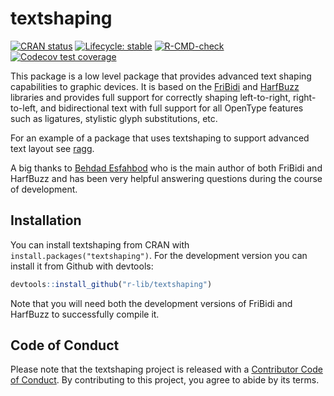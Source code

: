 
<!-- README.md is generated from README.Rmd. Please edit that file -->

# textshaping

<!-- badges: start -->

[![CRAN
status](https://www.r-pkg.org/badges/version/textshaping)](https://CRAN.R-project.org/package=textshaping)
[![Lifecycle:
stable](https://img.shields.io/badge/lifecycle-stable-brightgreen.svg)](https://lifecycle.r-lib.org/articles/stages.html#stable)
[![R-CMD-check](https://github.com/r-lib/textshaping/actions/workflows/R-CMD-check.yaml/badge.svg)](https://github.com/r-lib/textshaping/actions/workflows/R-CMD-check.yaml)
[![Codecov test
coverage](https://codecov.io/gh/r-lib/textshaping/graph/badge.svg)](https://app.codecov.io/gh/r-lib/textshaping)
<!-- badges: end -->

This package is a low level package that provides advanced text shaping
capabilities to graphic devices. It is based on the
[FriBidi](https://github.com/fribidi/fribidi) and
[HarfBuzz](https://harfbuzz.github.io) libraries and provides full
support for correctly shaping left-to-right, right-to-left, and
bidirectional text with full support for all OpenType features such as
ligatures, stylistic glyph substitutions, etc.

For an example of a package that uses textshaping to support advanced
text layout see [ragg](https://ragg.r-lib.org).

A big thanks to [Behdad Esfahbod](https://behdad.org/) who is the main
author of both FriBidi and HarfBuzz and has been very helpful answering
questions during the course of development.

## Installation

You can install textshaping from CRAN with
`install.packages("textshaping")`. For the development version you can
install it from Github with devtools:

``` r
devtools::install_github("r-lib/textshaping")
```

Note that you will need both the development versions of FriBidi and
HarfBuzz to successfully compile it.

## Code of Conduct

Please note that the textshaping project is released with a [Contributor
Code of
Conduct](https://contributor-covenant.org/version/2/0/CODE_OF_CONDUCT.html).
By contributing to this project, you agree to abide by its terms.
